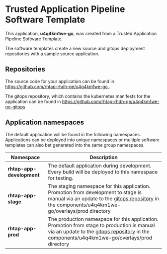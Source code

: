 # Trusted Application Pipeline Software Template

This application, **u4q4km1we-go**, was created from a Trusted Application Pipeline Software Template.

The software templates create a new source and gitops deployment repositories with a sample source application. 

## Repositories

The source code for your application can be found in [https://github.com/rhtap-rhdh-qe/u4q4km1we-go ](https://github.com/rhtap-rhdh-qe/u4q4km1we-go ).
 
The gitops repository, which contains the kubernetes manifests for the application can be found in 
[https://github.com/rhtap-rhdh-qe/u4q4km1we-go-gitops ](https://github.com/rhtap-rhdh-qe/u4q4km1we-go-gitops ) 

## Application namespaces 

The default application will be found in the following namespaces. Applications can be deployed into unique namespaces or multiple software templates can also bet generated into the same group namespaces.  

|  Namespace   |  Description   |  
| -------- | -------- |   
| **rhtap-app-development** | The default application during development. Every build will be deployed to this namespace for testing. | 
| **rhtap-app-stage** | The staging namespace for this application. Promotion from development to stage is manual via an update to the [gitops repository](https://github.com/rhtap-rhdh-qe/u4q4km1we-go-gitops ) in the components/u4q4km1we-go/overlays/prod directory |  
| **rhtap-app-prod** | The production namespace for this application. Promotion from stage to production is manual via an update to the [gitops repository](https://github.com/rhtap-rhdh-qe/u4q4km1we-go-gitops ) in the components/u4q4km1we-go/overlays/prod directory | 